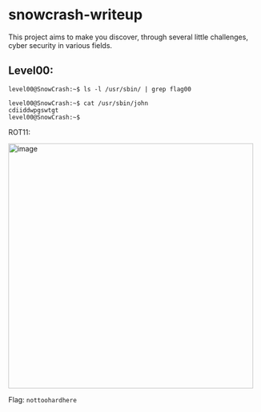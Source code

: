 # snowcrash-writeup
This project aims to make you discover, through several little challenges, cyber security in various fields.

## Level00:
```
level00@SnowCrash:~$ ls -l /usr/sbin/ | grep flag00
```
```
level00@SnowCrash:~$ cat /usr/sbin/john
cdiiddwpgswtgt
level00@SnowCrash:~$
```
ROT11: 

<img width="489" alt="image" src="https://user-images.githubusercontent.com/48088579/148955037-fe8cbff0-538f-4c38-b254-9c58efa00a20.png">

Flag: `nottoohardhere`
